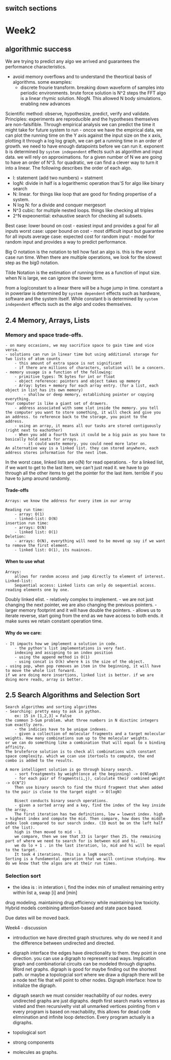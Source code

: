 ## switch sections

# Week2

## algorithmic success

We are trying to predict any algo we arrived and guarantees the performance characteristics.
- avoid memory overflows and to understand the theortical basis of algorithms.
some examples:
    - discrete frourie transform. breaking down waveform of samples into periodic environments.
    brute force solution is N^2 steps
    the FFT algo is a linear rhymic solution. NlogN.
    This allowed N body simulations.
        enabling new advances

Scientific method:
    observe, hypothesize, predict, verify and validate.
Principles:
    experiments are reproducible and the hypotheses themselves are non-falsifible.
Through empirical analysis we can predict the time it might take for future system to run
    - oncce we have the empirical data, we can plot the running time on the Y axis against the input size on the x axis, plotting it through a log log graph,
    we can get a running time in an order of growth. 
we need to have enough datapoints before we can run it.
exponent b is determined by `system independent` effects such as algorithm and input data.
we will rely on approximations. for a given number of N we are going to have an order of N^3. for quadratic, we can find a clever way to turn it into a linear.
The following describes the order of each algo.
- l: statement (add two numbers) = statment
- logN: divide in half is a logarithemic operation thas'S for algo like binary search
- N: linear. for things like loop that are good for finding propertise of a system.
- N log N: for a divide and conquer mergesort
- N^3 cubic: for multiple nested loops. things like checking all triples
- 2^N expeonential: exhaustive search for checking all subsets.

Best case: lower bound on cost
    - easiest input and provides a goal for all inputs
worst case: upper bound on cost
    - most difficult input but guarantee for all inputs
average case: expected cost for random input
    - model for random input and provides a way to predict performance. 

Big O notation is the notation to tell how fast an algo is. this is the worst case run time.
When there are multiple operations, we look for the slowest step as the big0 notation.

Tilde Notation is the estimation of running time as a function of input size.
when N is large, we can ignore the lower term.

from a log/constant to a linear there will be a huge jump in time.
constant a in powerlaw is determined by `system dependent` effects such as hardware, software and the system itself. 
While constant b is determined by `system independent` effects such as the algo and codes themselves.
## 2.4 Memory, Arrays, Lists

### Memory and space trade-offs. 
    - on many occasions, we may sacrifice space to gain time and vice versa.
    - solutions can run in linear time but using additional storage for two lists of atom counts
        - this amount of extra space is not significant 
        - if there are millions of characters, solution will be a concern.
    - memory usuage is a function of the following:
        - primitive types: TK bytes for int or float
        - object reference: pointers and object takes up memory
        - Array: bytes + memory for each array entry. (for a list, each object in list has its own memory)
            - shallow or deep memory, establishing pointer or copying everything.
    Your computer is like a giant set of drawers.
        - address associated with some slot inside the memory. you tell the computer you want to store something, it will check and give you an address. to reference back to the storage, you point to the address.
        - using an array, it means all our tasks are stored contiguously (right next to eachother)
        - When you add a fourth task it could be a big pain as you have to basically hold seats for arrays.
            - it could waste memory, you could need more later on.
    An alternative way is a linked list. they can stored anywhere, each address stores information for the next item. 
In the worst case, linked lists are o(N) for read operations.
    - for a linked list, if we want to get to the last item, we can't just read it. we have to go through all the other items to get the pointer for the last item. terrible if you have to jump around randomly.

#### Trade-offs
    Arrays: we know the address for every item in our array

    Reading run time:
        - array: O(1)
        - linked-list: O(N)
    insertion run time:
        - arrays: O(N)
        - linked list: O(1)
    Deletion:
        - arrays: O(N), everything will need to be moved up say if we want to remove the first element.
        - linked list: O(1), its nuainces.
#### When to use what
    Arrays:
        allows for random access and jump directly to element of interest.
    Linked-list: 
        Sequential access: Linked lists can only do sequential access. reading elements one by one.

Doubly linked elist.
    - relatively complex to implement.
        - we are not just changing the next pointer, we are also changing the previous pointers.
        - larger memory footprint and it will have double the pointers.
    - allows us to iterate reverse, start going from the end as we have access to both ends. it make sures we retain constant operation time.

#### Why do we care:
    - It impacts how we implement a solution in code.
        - the python's list implementations is very fast.
        indexing and assigning to an index position 
        - using the append method is O(1)
        - using concat is O(k) where k is the size of the object.
    - using pop, when pop removes an item in the beginning, it will have to move the whole list forward.
    if we are doing more insertions, linked list is better. if we are doing more reads, array is better.  

## 2.5 Search Algorithms and Selection Sort
    Search algorithms and sorting algorithms
    - Searching: pretty easy to ask in python.
        ex: 15 in [1,2,3] = False
    the common 3-Sum problem. what three numbers in N disctinc integers sum exactly zero.
        - the indicies have to be unique indexes.
        - given a collection of molecular fragments and a target molecular weights. How many combinations sum up to the molecular weights.
    or we can do something like a combination that will equal to x binding affinity.
    The bruteforce solution is to check all combinations with constant space complexity. which we ccan use itertools to compute, the end combo is added to the results.

    A more intelligent solution is go through binary search.
        - sort freatgments by weight(once at the beginning) -> O(NlogN)
        - for each pair of fragments(i,j), calculate their combined weight -> O(N^2)
        Then use binary search to find the third fragment that when added to the pair is close to the target eight -> O(logN)

        Bisect conducts binary search operations.
        - given a sorted array and a key, find the index of the key inside the array.
        The first iteration has two definitions, low = lowest index. high = highest index and compute the mid. Then compare, how does the middle index look compared to our search index. (33 must be on the left half of the list).
        high is then moved to mid - 1.
        we compare, then we see that 33 is larger then 25. the remaining part of where we need to search for is between mid and hi.
        we do lo + 1 . in the last iteration, lo, mid and hi will be equal to the target. 
        It took 4 iterations. This is a logN search. 
    Sorting is a fundamental operation that we will continue studying. How do we know that the algos are at their run times. 

### Selection sort
- the idea is : in interation i, find the index min of smallest remaining entry within list a, swap [i] and [min]


drug modeling. maintaining drug efficiency while maintaining low toxicity. 
Hybrid models combining attention-based and state pace based.

Due dates will be moved back.

Week4 - discussion 
- introduction
    we have directed graph structures. why do we need it and the difference between undirected and directed.
- digraph interface
    the edges have directionality to them. they point in one direction.
    you can use a digraph to represent road ways. 
Implication graph and combinatiorial circuits can be modeled through digraphs.
Word net graphs.
digraph is good for maybe finding out the shortest path. 
or maybe a topologcial sort where we draw a digraph 
there will be a node text file that will point to other nodes. 
Digraph interface:
how to initialize the digraph. 
- digraph search
    we must consider reachability of our nodes.
    every undirected graphs are just digraphs. 
depth first search marks vertexs as visted and then recursivelty vist all unmarked vertices pointing from v
every program is based on reachability, this allows for dead code elimnination and infinite loop detection. Every program actually is a digraphs.   

- topological sort

- strong components
- molecules as graphs.